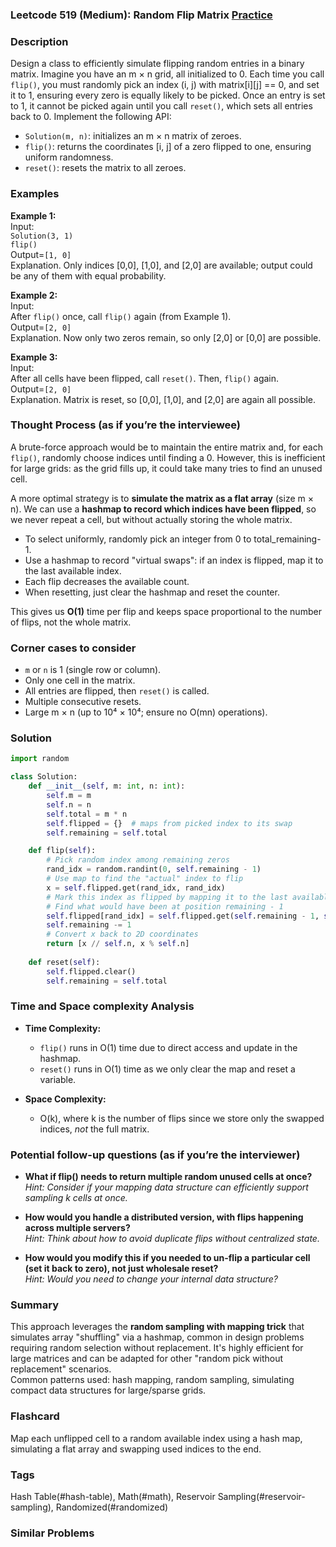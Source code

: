 ### Leetcode 519 (Medium): Random Flip Matrix [Practice](https://leetcode.com/problems/random-flip-matrix)

### Description  
Design a class to efficiently simulate flipping random entries in a binary matrix. Imagine you have an m × n grid, all initialized to 0. Each time you call `flip()`, you must randomly pick an index (i, j) with matrix[i][j] == 0, and set it to 1, ensuring every zero is equally likely to be picked. Once an entry is set to 1, it cannot be picked again until you call `reset()`, which sets all entries back to 0. Implement the following API:

- `Solution(m, n)`: initializes an m × n matrix of zeroes.
- `flip()`: returns the coordinates [i, j] of a zero flipped to one, ensuring uniform randomness.
- `reset()`: resets the matrix to all zeroes.

### Examples  

**Example 1:**  
Input:  
`Solution(3, 1)`  
`flip()`  
Output=`[1, 0]`  
Explanation. Only indices [0,0], [1,0], and [2,0] are available; output could be any of them with equal probability.

**Example 2:**  
Input:  
After `flip()` once, call `flip()` again (from Example 1).  
Output=`[2, 0]`  
Explanation. Now only two zeros remain, so only [2,0] or [0,0] are possible.

**Example 3:**  
Input:  
After all cells have been flipped, call `reset()`. Then, `flip()` again.  
Output=`[2, 0]`  
Explanation. Matrix is reset, so [0,0], [1,0], and [2,0] are again all possible.

### Thought Process (as if you’re the interviewee)  
A brute-force approach would be to maintain the entire matrix and, for each `flip()`, randomly choose indices until finding a 0. However, this is inefficient for large grids: as the grid fills up, it could take many tries to find an unused cell.

A more optimal strategy is to **simulate the matrix as a flat array** (size m × n). We can use a **hashmap to record which indices have been flipped**, so we never repeat a cell, but without actually storing the whole matrix. 

- To select uniformly, randomly pick an integer from 0 to total_remaining-1.
- Use a hashmap to record "virtual swaps": if an index is flipped, map it to the last available index.
- Each flip decreases the available count. 
- When resetting, just clear the hashmap and reset the counter.
  
This gives us **O(1)** time per flip and keeps space proportional to the number of flips, not the whole matrix.

### Corner cases to consider  
- `m` or `n` is 1 (single row or column).
- Only one cell in the matrix.
- All entries are flipped, then `reset()` is called.
- Multiple consecutive resets.
- Large m × n (up to 10⁴ × 10⁴; ensure no O(mn) operations).

### Solution

```python
import random

class Solution:
    def __init__(self, m: int, n: int):
        self.m = m
        self.n = n
        self.total = m * n
        self.flipped = {}  # maps from picked index to its swap
        self.remaining = self.total

    def flip(self):
        # Pick random index among remaining zeros
        rand_idx = random.randint(0, self.remaining - 1)
        # Use map to find the "actual" index to flip
        x = self.flipped.get(rand_idx, rand_idx)
        # Mark this index as flipped by mapping it to the last available in the pool
        # Find what would have been at position remaining - 1
        self.flipped[rand_idx] = self.flipped.get(self.remaining - 1, self.remaining - 1)
        self.remaining -= 1
        # Convert x back to 2D coordinates
        return [x // self.n, x % self.n]
    
    def reset(self):
        self.flipped.clear()
        self.remaining = self.total
```

### Time and Space complexity Analysis  

- **Time Complexity:**  
  - `flip()` runs in O(1) time due to direct access and update in the hashmap.
  - `reset()` runs in O(1) time as we only clear the map and reset a variable.

- **Space Complexity:**  
  - O(k), where k is the number of flips since we store only the swapped indices, *not* the full matrix.

### Potential follow-up questions (as if you’re the interviewer)  

- **What if flip() needs to return multiple random unused cells at once?**  
  *Hint: Consider if your mapping data structure can efficiently support sampling k cells at once.*

- **How would you handle a distributed version, with flips happening across multiple servers?**  
  *Hint: Think about how to avoid duplicate flips without centralized state.*

- **How would you modify this if you needed to un-flip a particular cell (set it back to zero), not just wholesale reset?**  
  *Hint: Would you need to change your internal data structure?*

### Summary
This approach leverages the **random sampling with mapping trick** that simulates array "shuffling" via a hashmap, common in design problems requiring random selection without replacement. It's highly efficient for large matrices and can be adapted for other "random pick without replacement" scenarios.  
Common patterns used: hash mapping, random sampling, simulating compact data structures for large/sparse grids.


### Flashcard
Map each unflipped cell to a random available index using a hash map, simulating a flat array and swapping used indices to the end.

### Tags
Hash Table(#hash-table), Math(#math), Reservoir Sampling(#reservoir-sampling), Randomized(#randomized)

### Similar Problems

